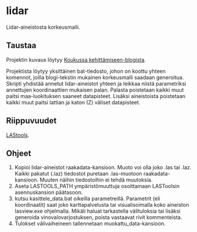 # lidar
Lidar-aineistosta korkeusmalli.

## Taustaa
Projektin kuvaus löytyy [Koukussa kehittämiseen-blogista](https://koukussakehittamiseen.fi/2017/07/04/lidar-datan-hyodyntaminen/).

Projektista löytyy yksittäinen bat-tiedosto, johon on koottu yhteen komennot, joilla blogi-tekstin mukainen korkeusmalli saadaan generoitua. Skripti yhdistää annetut lidar-aineistot yhteen ja leikkaa niistä parametriksi annettujen koordinaattien mukaisen palan. Palasta poistetaan kaikki muut paitsi maa-luokituksen saaneet datapisteet. Lisäksi aineistoista poistetaan kaikki muut paitsi lattian ja katon (Z) väliset datapisteet.

## Riippuvuudet
[LAStools](https://rapidlasso.com/lastools/). 

## Ohjeet
1. Kopioi lidar-aineistot raakadata-kansioon. Muoto voi olla joko .las tai .laz. Kaikki pakatut (.laz) tiedostot puretaan .las-muotoon raakadata-kansioon. Muuten näihin tiedostoihin ei tehdä muutoksia.
1. Aseta LASTOOLS_PATH ympäristömuuttuja osoittamaan LASToolsin asennuskansion päätasoon.
1. kutsu kasittele_data.bat oikeilla parametreillä. Parametrit (eli koordinaatit) saat joko karttapalvelusta tai visualisoimalla koko aineiston lasview.exe ohjelmalla. Mikäli haluat tarkastella välituloksia tai lisäksi generoida vinovalovarjostuksen, poista vastaavat rivit kommenteista. 
1. Tulokset välivaiheineen tallennetaan muokattu_data-kansioon.